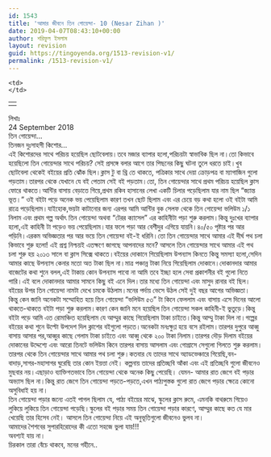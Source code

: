 ```yaml
---
id: 1543
title: 'আমার জীবনে তিন গোয়েন্দা- 10 (Nesar Zihan )'
date: 2019-04-07T08:43:10+00:00
author: শরিফুল ইসলাম
layout: revision
guid: https://tingoyenda.org/1513-revision-v1/
permalink: /1513-revision-v1/
---
```

<table class="wp-block-table">
  <tr>
    <td>
    </td>
    
    <td>
    </td>
  </tr>
</table>

লিখাঃ  
24 September 2018  
তিন গোয়েন্দা&#8230;  
তিনজন দুঃসাহসী কিশোর&#8230;  
এই কিশোরদের সাথে পরিচয় হয়েছিল ছোটবেলায়।তবে মজার ব্যাপার হলো,পরিচয়টা স্বাভাবিক ছিল না।তো কিভাবে হয়েছিলো তিন গোয়েন্দার সাথে পরিচয়? সেই প্রসঙ্গে বলার আগে তার পিছনের কিছু ঘটনা তুলে ধরতে চাই।খুব ছোটবেলা থেকেই বইয়ের প্রতি ঝোঁক ছিল।ক্লাস টু বা থ্রি তে থাকতে, পত্রিকার সাথে দেয়া ক্রোড়পত্র বা ম্যাগাজিন গুলো পড়তাম।তারপর থেকে যেখানে যে বই পেতাম সেই বই পড়তাম।তো, তিন গোয়েন্দার সাথে প্রথম পরিচয় হয়েছিল ক্লাস ফোরে থাকতে।আন্টির বাসায় বেড়াতে গিয়ে,প্রথম রকিব হাসানের লেখা একটি চিলার পড়েছিলাম যার নাম ছিল &#8220;জ্যান্ত ভূত।&#8221; ওই বইটা পড়ে অনেক ভয় পেয়েছিলাম কারণ তখন ছোট ছিলাম এবং এর চেয়ে বড় কথা হলো ওই বইটা আমি রাত্রে পড়েছিলাম।যাইহোক,ভয়টা কাটানোর জন্য এরপর আমি আন্টির বুক সেলফ থেকে তিন গোয়েন্দা ভলিউম ১/১ নিলাম এবং প্রথম গল্প অর্থাৎ তিন গোয়েন্দা অথবা &#8220;টেরর ক্যাসেল&#8221; এর কাহিনীটা পড়া শুরু করলাম।কিন্তু দুঃখের ব্যাপার হলো,এই কাহিনী টা পড়েও ভয় পেয়েছিলাম।যার ফলে পড়া আর বেশীদুর এগিয়ে যায়নি।৪০/৫০ পৃষ্টার পর আর পড়িনি।এরকম অভিজ্ঞতার পর আর ভয়ে তিন গোয়েন্দা বই-ই ধরিনি।তো তিন গোয়েন্দার সাথে আমার এই দীর্ঘ পথ চলা কিভাবে শুরু হলো! এই প্রশ্ন নিশ্চয়ই এতক্ষণে জাগছে আপনাদের মনে? আসলে তিন গোয়েন্দার সাথে আমার এই পথ চলা শুরু হয় ২০১৩ সালে বা ক্লাস সিক্সে থাকতে।বইয়ের দোকানে গিয়েছিলাম উপন্যাস কিনতে কিন্তু সমস্যা হলো,সেদিন আমার কাছে উপন্যাস কেনার মতো অত টাকা ছিল না।মাত্র পঞ্চান্ন টাকা নিয়ে গিয়েছিলাম দোকানে।দোকানদার আমার বাজেটের কথা শুনে বলল,এই টাকায় কোন উপন্যাস পাবো না আমি তবে ইচ্ছা হলে সেবা প্রকাশনীর বই গুলো নিতে পারি।এই বলে দোকানদার আমার সামনে কিছু বই এনে দিল।তার মধ্যে তিন গোয়েন্দা এবং মাসুদ রানার বই ছিল।বইয়ের উপর তিন গোয়েন্দা নামটা দেখে চমকে উঠলাম।মনের পর্দায় ভেসে উঠল সেই দুই বছর আগের অভিজ্ঞতা।কিন্তু&nbsp;কেন জানি অনেকটা সম্মোহিত হয়ে তিন গোয়েন্দা &#8220;ভলিউম ৫৩&#8221; টা কিনে ফেললাম এবং বাসায় এসে দিনের আলো থাকতে-থাকতে বইটা পড়া শুরু করলাম।কারণ কেন জানি মনে হয়েছিল তিন গোয়েন্দা সকল কাহিনী-ই ভুতুড়ে।কিন্তু বইটা পড়ে আমি এত রোমাঞ্চিত হয়েছিলাম যে আম্মুর কাছে গিয়েছিলাম টাকা চাইতে।কিন্তু আম্মু টাকা দিল না।গল্পের বইয়ের কথা শুনে উল্টো উপদেশ দিল ক্লাশের বইগুলো পড়তে।অনেকটা মনঃক্ষুণ্ণ হয়ে বসে রইলাম।তারপর দুপুরে আব্বু বাসায় আসার পর,আব্বুর কাছে গেলাম টাকা চাইতে এবং আব্বু থেকে ২০০ টাকা নিলাম।তারপর দৌড় দিলাম বইয়ের দোকানের উদ্দেশ্যে এবং আরো তিনটে ভলিউম কিনে তারপর বাসায় আসলাম এবং গোগ্রাসে সেগুলো গিলতে শুরু করলাম।তারপর থেকে তিন গোয়েন্দার সাথে আমার পথ চলা শুরু।কতবার যে তাদের সাথে অ্যাডভেঞ্চারে গিয়েছি,বন-বাদাড়,সাগর-মহাসাগর&nbsp;ঘুরেছি তার কোন ইয়ত্তা নেই। কল্পনায় তাদের প্রতিচ্ছবি আঁকা এবং এই প্রতিচ্ছবি গুলো জীবনেও মুছবার নয়।এছাড়াও ব্যাক্তিগতভাবে তিন গোয়েন্দা থেকে অনেক কিছু পেয়েছি। যেমন- আমার রাত জেগে বই পড়ার অভ্যাস ছিল না।কিন্তু রাত জেগে তিন গোয়েন্দা পড়তে-পড়তে,এখন&nbsp;পাঠ্যপুস্তক গুলো রাত জেগে পড়ার ক্ষেত্রে কোনো অসুবিধাই হয় না।  
তিন গোয়েন্দা পড়ার জন্যে এতই পাগল ছিলাম যে, পাঠ্য বইয়ের মাঝে, স্কুলের ক্লাস রুমে, এমনকি বাথরুমে গিয়েও লুকিয়ে লুকিয়ে তিন গোয়েন্দা পড়েছি।স্কুলের বই পড়ার সময় তিন গোয়েন্দা পড়ার কারণে, আম্মুর কাছে কত যে মার খেয়েছি তার হিসেব নেই। আসলে তিন গোয়েন্দা নিয়ে এই অনুভূতিগুলো জীবনেও ভুলব না।  
আমাদের শৈশবের সুপারহিরোদের কী এতো সহজে ভুলা যায়!!!&nbsp;  
অবশ্যই যায় না।  
চিরকাল তারা বেঁচে থাকবে, মনের গহীনে..